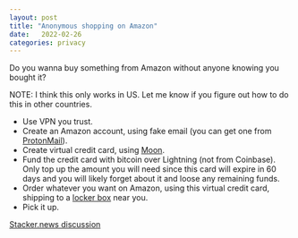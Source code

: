```yaml
---
layout: post
title: "Anonymous shopping on Amazon"
date:   2022-02-26
categories: privacy
---
```


Do you wanna buy something from Amazon without anyone knowing you bought it?

NOTE: I think this only works in US. Let me know if you figure out how to do this in other countries.

- Use VPN you trust.
- Create an Amazon account, using fake email (you can get one from [ProtonMail](https://protonmail.com/)).
- Create virtual credit card, using [Moon](https://paywithmoon.com/).
- Fund the credit card with bitcoin over Lightning (not from Coinbase). Only top up the amount you will need since this card will expire in 60 days and you will likely forget about it and loose any remaining funds.
- Order whatever you want on Amazon, using this virtual credit card, shipping to a [locker box](https://www.amazon.com/location_selector?clientId=amazon_us_add_to_addressbook_mkt_mobile&countryCode=US&useCustomerContext=1) near you.
- Pick it up.

[Stacker.news discussion](https://stacker.news/items/12823)
